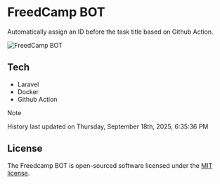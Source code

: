 # FreedCamp BOT

Automatically assign an ID before the task title based on Github Action.

![FreedCamp BOT](https://repository-images.githubusercontent.com/737932867/7d34798b-2680-471c-b089-a78a718d3d6a)

## Tech

- Laravel
- Docker
- Github Action

> [!NOTE]  
> History last updated on Thursday, September 18th, 2025, 6:35:36 PM

## License

The Freedcamp BOT is open-sourced software licensed under the [MIT license](https://opensource.org/licenses/MIT).
